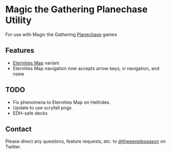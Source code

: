 Magic the Gathering Planechase Utility
======================================

For use with Magic the Gathering [Planechase](https://mtg.gamepedia.com/Planechase) games

Features
--------

- [Eternities Map](https://magic.wizards.com/en/articles/archive/feature/eternities-map-2010-07-19-0) variant
- Eternities Map navigation now accepts arrow keys, vi navigation, and nsew

TODO
----

* Fix phenomena to Eternities Map on Hellrides.
* Update to use scryfall pngs
* EDH-safe decks

Contact
-------

Please direct any questions, feature requests, etc. to [@thepeopleseason](https://twitter.com/thepeopleseason) on Twitter.
